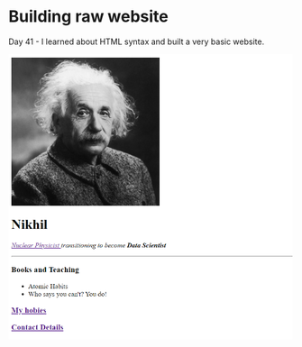 # Building raw website

Day 41 - I learned about HTML syntax and built a very basic website.

![](web1.PNG)
